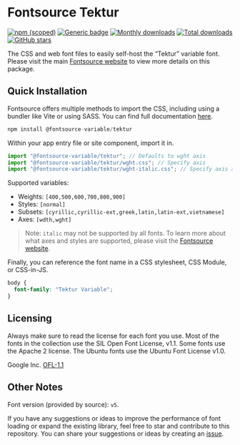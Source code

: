 # Fontsource Tektur

[![npm (scoped)](https://img.shields.io/npm/v/@fontsource-variable/tektur?color=brightgreen)](https://www.npmjs.com/package/@fontsource-variable/tektur) [![Generic badge](https://img.shields.io/badge/fontsource-passing-brightgreen)](https://github.com/fontsource/fontsource) [![Monthly downloads](https://badgen.net/npm/dm/@fontsource-variable/tektur)](https://github.com/fontsource/fontsource) [![Total downloads](https://badgen.net/npm/dt/@fontsource-variable/tektur)](https://github.com/fontsource/fontsource) [![GitHub stars](https://img.shields.io/github/stars/fontsource/fontsource.svg?style=social&label=Star)](https://github.com/fontsource/fontsource/stargazers)

The CSS and web font files to easily self-host the “Tektur” variable font. Please visit the main [Fontsource website](https://fontsource.org/fonts/tektur) to view more details on this package.

## Quick Installation

Fontsource offers multiple methods to import the CSS, including using a bundler like Vite or using SASS. You can find full documentation [here](https://fontsource.org/docs/getting-started/introduction).

```javascript
npm install @fontsource-variable/tektur
```

Within your app entry file or site component, import it in.

```javascript
import "@fontsource-variable/tektur"; // Defaults to wght axis
import "@fontsource-variable/tektur/wght.css"; // Specify axis
import "@fontsource-variable/tektur/wght-italic.css"; // Specify axis and style
```

Supported variables:
- Weights: `[400,500,600,700,800,900]`
- Styles: `[normal]`
- Subsets: `[cyrillic,cyrillic-ext,greek,latin,latin-ext,vietnamese]`
- Axes: `[wdth,wght]`

> Note: `italic` may not be supported by all fonts. To learn more about what axes and styles are supported, please visit the [Fontsource website](https://fontsource.org/fonts/tektur).

Finally, you can reference the font name in a CSS stylesheet, CSS Module, or CSS-in-JS.

```css
body {
  font-family: "Tektur Variable";
}
```

## Licensing
Always make sure to read the license for each font you use. Most of the fonts in the collection use the SIL Open Font License, v1.1. Some fonts use the Apache 2 license. The Ubuntu fonts use the Ubuntu Font License v1.0.

Google Inc.
[OFL-1.1](http://scripts.sil.org/OFL)

## Other Notes
Font version (provided by source): `v5`.

If you have any suggestions or ideas to improve the performance of font loading or expand the existing library, feel free to star and contribute to this repository. You can share your suggestions or ideas by creating an [issue](https://github.com/fontsource/fontsource/issues).